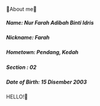 🌟About me🌟

##### Name: Nur Farah Adibah Binti Idris
##### Nickname: Farah
##### Hometown: Pendang, Kedah
##### Section : 02
##### Date of Birth: 15 Disember 2003


HELLO!👋
